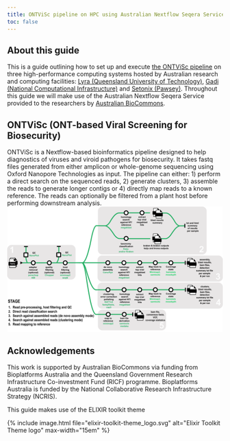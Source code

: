 ```yaml
---
title: ONTViSc pipeline on HPC using Australian Nextflow Seqera Service
toc: false
---
```



## About this guide
This is a guide outlining how to set up and execute [the ONTViSc pipeline](https://github.com/eresearchqut/ONTViSc) on three high-performance computing systems hosted by Australian research and computing facilities: [Lyra (Queensland University of Technology)](https://eresearchqut.atlassian.net/wiki/spaces/EG/pages/1545143157/Start+using+the+HPC), [Gadi (National Computational Infrastructure)](https://opus.nci.org.au/display/Help/Gadi+User+Guide) and [Setonix (Pawsey)](https://support.pawsey.org.au/documentation/display/US/Setonix+User+Guide). Throughout this guide we will make use of the Australian Nextflow Seqera Service provided to the researchers by [Australian BioCommons](https://www.biocommons.org.au/). 

## ONTViSc (ONT-based Viral Screening for Biosecurity)
ONTViSc is a Nextflow-based bioinformatics pipeline designed to help diagnostics of viruses and viroid pathogens for biosecurity. It takes fastq files generated from either amplicon or whole-genome sequencing using Oxford Nanopore Technologies as input. The pipeline can either: 1) perform a direct search on the sequenced reads, 2) generate clusters, 3) assemble the reads to generate longer contigs or 4) directly map reads to a known reference. The reads can optionally be filtered from a plant host before performing downstream analysis.
![Pipeline](./images/ONTViSc_pipeline.png)

## Acknowledgements

This work is supported by Australian BioCommons via funding from Bioplatforms Australia and the Queensland Government Research Infrastructure Co-investment Fund (RICF) programme. Bioplatforms Australia is funded by the National Collaborative Research Infrastructure Strategy (NCRIS).

This guide makes use of the ELIXIR toolkit theme

{% include image.html file="elixir-toolkit-theme_logo.svg" alt="Elixir Toolkit Theme logo" max-width="15em" %}
